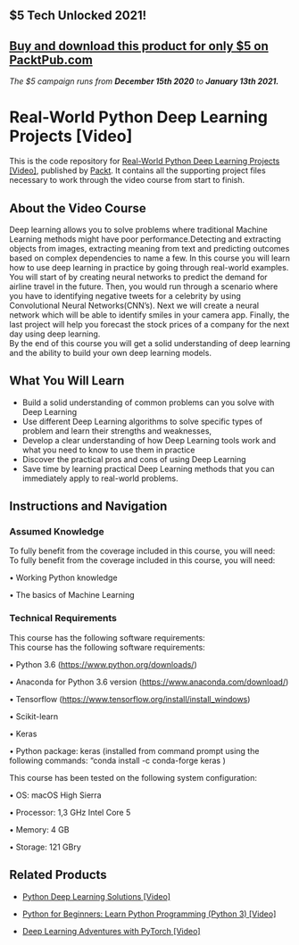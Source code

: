 ## $5 Tech Unlocked 2021!
[Buy and download this product for only $5 on PacktPub.com](https://www.packtpub.com/)
-----
*The $5 campaign         runs from __December 15th 2020__ to __January 13th 2021.__*

# Real-World Python Deep Learning Projects [Video]
This is the code repository for [Real-World Python Deep Learning Projects [Video]](https://www.packtpub.com/big-data-and-business-intelligence/real-world-python-deep-learning-projects-video?utm_source=github&utm_medium=repository&utm_campaign=9781788620161), published by [Packt](https://www.packtpub.com/?utm_source=github). It contains all the supporting project files necessary to work through the video course from start to finish.
## About the Video Course
Deep learning allows you to solve problems where traditional Machine Learning methods might have poor performance.Detecting and extracting objects from images, extracting meaning from text and predicting outcomes based on complex dependencies to name a few. In this course you will learn how to use deep learning in practice by going through real-world examples.
You will start of by creating neural networks to predict the demand for airline travel in the future. Then, you would run through a scenario where you have to identifying negative tweets for a celebrity by using Convolutional Neural Networks(CNN’s). Next we will create a neural network which will be able to identify smiles in your camera app. Finally, the last project will help you forecast the stock prices of a company for the next day using deep learning.   
By the end of this course you will get a solid understanding of deep learning and the ability to build your own deep learning models.


<H2>What You Will Learn</H2>
<DIV class=book-info-will-learn-text>
<UL>
<LI>Build a solid understanding of common problems can you solve with Deep Learning 
<LI>Use different Deep Learning algorithms to solve specific types of problem and learn their strengths and weaknesses, 
<LI>Develop a clear understanding of how Deep Learning tools work and what you need to know to use them in practice&nbsp; 
<LI>Discover the practical pros and cons of using Deep Learning&nbsp; 
<LI>Save time by learning practical Deep Learning methods that you can immediately apply to real-world problems. </LI></UL></DIV>

## Instructions and Navigation
### Assumed Knowledge
To fully benefit from the coverage included in this course, you will need:<br/>
To fully benefit from the coverage included in this course, you will need:

•	Working Python knowledge

•	The basics of Machine Learning

### Technical Requirements
This course has the following software requirements:<br/>
This course has the following software requirements:

•	Python 3.6 (https://www.python.org/downloads/)

•	Anaconda for Python 3.6 version (https://www.anaconda.com/download/)

•	Tensorflow (https://www.tensorflow.org/install/install_windows)

•	Scikit-learn

•	Keras

•	Python package: keras (installed from command prompt using the following commands: “conda install -c conda-forge keras )

This course has been tested on the following system configuration:

•	OS: macOS High Sierra

•	Processor: 1,3 GHz Intel Core 5

•	Memory: 4 GB

•	Storage: 121 GBry


## Related Products
* [Python Deep Learning Solutions [Video]](https://www.packtpub.com/big-data-and-business-intelligence/python-deep-learning-solutions-video?utm_source=github&utm_medium=repository&utm_campaign=9781789531602)

* [Python for Beginners: Learn Python Programming (Python 3) [Video]](https://www.packtpub.com/application-development/python-beginners-learn-python-programming-python-3-video?utm_source=github&utm_medium=repository&utm_campaign=9781789617122)

* [Deep Learning Adventures with PyTorch [Video]](https://www.packtpub.com/big-data-and-business-intelligence/deep-learning-adventures-pytorch-video?utm_source=github&utm_medium=repository&utm_campaign=9781789138641)

